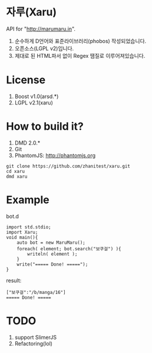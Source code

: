 # 자루(Xaru)
API for "http://marumaru.in".

  1. 순수하게 D언어와 표준라이브러리(phobos) 작성되었습니다.
  2. 오픈소스(LGPL v2)입니다.
  3. 제대로 된 HTML파서 없이 Regex 땜질로 이루어져있습니다.



# License
  1. Boost v1.0(arsd.*)
  2. LGPL v2.1(xaru)



# How to build it?
  1. DMD 2.0.*
  2. Git
  3. PhantomJS: http://phantomjs.org
```
git clone https://github.com/zhanitest/xaru.git
cd xaru
dmd xaru
```



# Example
bot.d
```
import std.stdio;
import Xaru;
void main(){
	auto bot = new MaruMaru();
	foreach( element; bot.search("보쿠걸") ){
		writeln( element );
	}
	write("===== Done! =====");
}
```

result:
```
["보쿠걸":"/b/manga/16"]
===== Done! =====
```



# TODO
  1. support SlimerJS
  2. Refactoring(lol)
